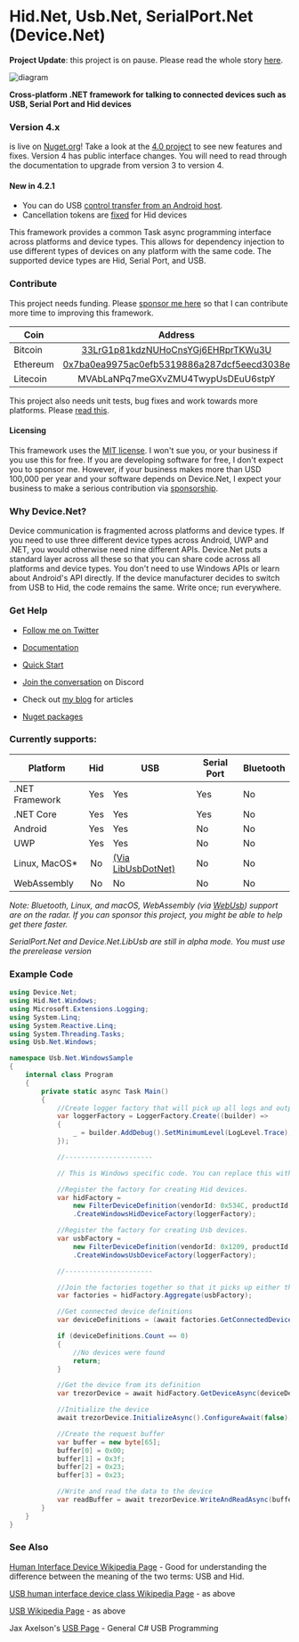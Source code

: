 
# Hid.Net, Usb.Net, SerialPort.Net (Device.Net)

**Project Update**: this project is on pause. Please read the whole story [here](https://www.christianfindlay.com/blog/device-net-project-status).

![diagram](https://github.com/MelbourneDeveloper/Device.Net/blob/main/Diagram.png)

**Cross-platform .NET framework for talking to connected devices such as USB, Serial Port and Hid devices**

### Version 4.x 
is live on [Nuget.org](https://www.nuget.org/packages/Device.Net)! Take a look at the [4.0 project](https://github.com/MelbourneDeveloper/Device.Net/projects/11) to see new features and fixes. Version 4 has public interface changes. You will need to read through the documentation to upgrade from version 3 to version 4.

#### New in 4.2.1

- You can do USB [control transfer from an Android host](https://github.com/MelbourneDeveloper/Device.Net/pull/216).
- Cancellation tokens are [fixed](https://github.com/MelbourneDeveloper/Device.Net/pull/215) for Hid devices

This framework provides a common Task async programming interface across platforms and device types. This allows for dependency injection to use different types of devices on any platform with the same code. The supported device types are Hid, Serial Port, and USB. 

### Contribute
This project needs funding. Please [sponsor me here](https://github.com/sponsors/MelbourneDeveloper) so that I can contribute more time to improving this framework.

| Coin           | Address |
| -------------  |:-------------:|
| Bitcoin        | [33LrG1p81kdzNUHoCnsYGj6EHRprTKWu3U](https://www.blockchain.com/btc/address/33LrG1p81kdzNUHoCnsYGj6EHRprTKWu3U) |
| Ethereum       | [0x7ba0ea9975ac0efb5319886a287dcf5eecd3038e](https://etherdonation.com/d?to=0x7ba0ea9975ac0efb5319886a287dcf5eecd3038e) |
| Litecoin       | MVAbLaNPq7meGXvZMU4TwypUsDEuU6stpY |

This project also needs unit tests, bug fixes and work towards more platforms. Please [read this](https://github.com/MelbourneDeveloper/Device.Net/blob/main/CONTRIBUTING.md).

#### Licensing

This framework uses the [MIT license](https://github.com/MelbourneDeveloper/Device.Net/blob/main/LICENSE). I won't sue you, or your business if you use this for free. If you are developing software for free, I don't expect you to sponsor me. However, if your business makes more than USD 100,000 per year and your software depends on Device.Net, I expect your business to make a serious contribution via [sponsorship](https://github.com/sponsors/MelbourneDeveloper). 

### Why Device.Net?

Device communication is fragmented across platforms and device types. If you need to use three different device types across Android, UWP and .NET, you would otherwise need nine different APIs. Device.Net puts a standard layer across all these so that you can share code across all platforms and device types. You don't need to use Windows APIs or learn about Android's API directly. If the device manufacturer decides to switch from USB to Hid, the code remains the same. Write once; run everywhere.

### Get Help

* [Follow me on Twitter](https://twitter.com/intent/follow?screen_name=cfdevelop&tw_p=followbutton)

* [Documentation](https://melbournedeveloper.github.io/Device.Net/index.html)

* [Quick Start](https://melbournedeveloper.github.io/Device.Net/articles/GettingStarted.html)

* [Join the conversation](https://discord.gg/ZcvXARm) on Discord

* Check out [my blog](https://christianfindlay.com/) for articles

* [Nuget packages](https://melbournedeveloper.github.io/Device.Net/articles/NuGet.html)

### Currently supports:

| Platform       | Hid | USB                                                                                                 | Serial Port | Bluetooth |
|----------------|:---:|-----------------------------------------------------------------------------------------------------|-------------|-----------|
| .NET Framework | Yes | Yes                                                                                                 | Yes         | No        |
| .NET Core      | Yes | Yes                                                                                                 | Yes         | No        |
| Android        | Yes | Yes                                                                                                 | No          | No        |
| UWP            | Yes | Yes                                                                                                 | No          | No        |
| Linux, MacOS*  |  No | [(Via LibUsbDotNet)](https://github.com/MelbourneDeveloper/Device.Net/wiki/Linux-and-MacOS-Support) | No          | No        |
| WebAssembly    | No  | No                                                                                                  | No          | No        |

*Note: Bluetooth, Linux, and macOS, WebAssembly (via [WebUsb](https://web.dev/usb/)) support are on the radar. If you can sponsor this project, you might be able to help get there faster.*

*SerialPort.Net and Device.Net.LibUsb are still in alpha mode. You must use the prerelease version*

### Example Code

```cs
using Device.Net;
using Hid.Net.Windows;
using Microsoft.Extensions.Logging;
using System.Linq;
using System.Reactive.Linq;
using System.Threading.Tasks;
using Usb.Net.Windows;

namespace Usb.Net.WindowsSample
{
    internal class Program
    {
        private static async Task Main()
        {
            //Create logger factory that will pick up all logs and output them in the debug output window
            var loggerFactory = LoggerFactory.Create((builder) =>
            {
                _ = builder.AddDebug().SetMinimumLevel(LogLevel.Trace);
            });

            //----------------------

            // This is Windows specific code. You can replace this with your platform of choice or put this part in the composition root of your app

            //Register the factory for creating Hid devices. 
            var hidFactory =
                new FilterDeviceDefinition(vendorId: 0x534C, productId: 0x0001, label: "Trezor One Firmware 1.6.x", usagePage: 65280)
                .CreateWindowsHidDeviceFactory(loggerFactory);

            //Register the factory for creating Usb devices.
            var usbFactory =
                new FilterDeviceDefinition(vendorId: 0x1209, productId: 0x53C1, label: "Trezor One Firmware 1.7.x")
                .CreateWindowsUsbDeviceFactory(loggerFactory);

            //----------------------

            //Join the factories together so that it picks up either the Hid or USB device
            var factories = hidFactory.Aggregate(usbFactory);

            //Get connected device definitions
            var deviceDefinitions = (await factories.GetConnectedDeviceDefinitionsAsync().ConfigureAwait(false)).ToList();

            if (deviceDefinitions.Count == 0)
            {
                //No devices were found
                return;
            }

            //Get the device from its definition
            var trezorDevice = await hidFactory.GetDeviceAsync(deviceDefinitions.First()).ConfigureAwait(false);

            //Initialize the device
            await trezorDevice.InitializeAsync().ConfigureAwait(false);

            //Create the request buffer
            var buffer = new byte[65];
            buffer[0] = 0x00;
            buffer[1] = 0x3f;
            buffer[2] = 0x23;
            buffer[3] = 0x23;

            //Write and read the data to the device
            var readBuffer = await trezorDevice.WriteAndReadAsync(buffer).ConfigureAwait(false);
        }
    }
}
```

### See Also

[Human Interface Device Wikipedia Page](https://en.wikipedia.org/wiki/Human_interface_device) - Good for understanding the difference between the meaning of the two terms: USB and Hid.

[USB human interface device class Wikipedia Page](https://en.wikipedia.org/wiki/USB_human_interface_device_class) - as above

[USB Wikipedia Page](https://en.wikipedia.org/wiki/USB) - as above

Jax Axelson's [USB Page](http://janaxelson.com/usb.htm) - General C# USB Programming

